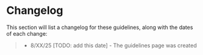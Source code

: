 # Changelog

This section will list a changelog for these guidelines, along with the dates of each change:


> * 8/XX/25 \[TODO: add this date\] - The guidelines page was created
